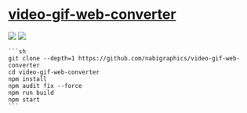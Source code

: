 # [video-gif-web-converter](https://github.com/nabigraphics/video-gif-web-converter)

![](https://img.shields.io/github/license/nabigraphics/video-gif-web-converter) ![](https://img.shields.io/github/last-commit/scillidan/video-gif-web-converter/main)

````{tab} From source
```sh
git clone --depth=1 https://github.com/nabigraphics/video-gif-web-converter
cd video-gif-web-converter
npm install
npm audit fix --force
npm run build
npm start
```
````